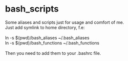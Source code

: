 # bash_scripts

Some aliases and scripts just for usage and comfort of me. <br />
Just add symlink to home directory, f.e: <br />
<br />
 ln -s  $(pwd)/bash_aliases ~/.bash_aliases <br />
 ln -s  $(pwd)/bash_functions ~/.bash_functions <br />
<br />
Then you need to add them to your .bashrc file.<br />

 
